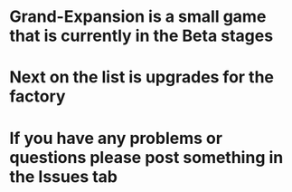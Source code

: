 # Grand-Expansion is a small game that is currently in the Beta stages
# Next on the list is upgrades for the factory
# If you have any problems or questions please post something in the Issues tab
